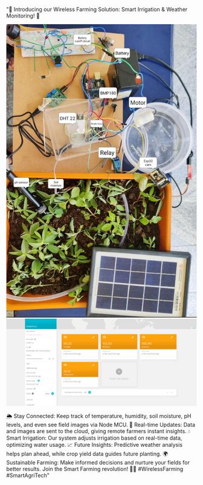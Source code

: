 "🌾 Introducing our Wireless Farming Solution: Smart Irrigation & Weather Monitoring! 📡

![Image Alt Text](https://github.com/rajashekar-2002/IOT-ESP8266-ESP32CAM-wether-monitor-system/blob/master/output.jpeg)
![Image Alt Text](https://github.com/rajashekar-2002/IOT-ESP8266-ESP32CAM-wether-monitor-system/blob/master/dashboard.png)


🌦️ Stay Connected: Keep track of temperature, humidity, soil moisture, pH levels, and even see field images via Node MCU.
🌱 Real-time Updates: Data and images are sent to the cloud, giving remote farmers instant insights.
💧 Smart Irrigation: Our system adjusts irrigation based on real-time data, optimizing water usage.
📈 Future Insights: Predictive weather analysis helps plan ahead, while crop yield data guides future planting.
🌍 Sustainable Farming: Make informed decisions and nurture your fields for better results.
Join the Smart Farming revolution! 🚜🌟 #WirelessFarming #SmartAgriTech"
